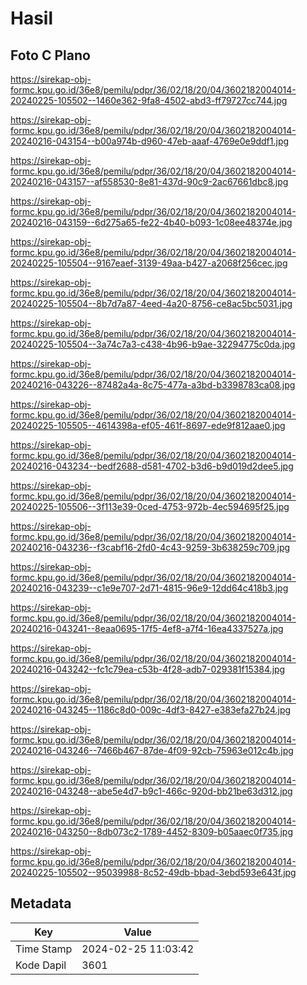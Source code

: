 # Hasil

## Foto C Plano

https://sirekap-obj-formc.kpu.go.id/36e8/pemilu/pdpr/36/02/18/20/04/3602182004014-20240225-105502--1460e362-9fa8-4502-abd3-ff79727cc744.jpg

https://sirekap-obj-formc.kpu.go.id/36e8/pemilu/pdpr/36/02/18/20/04/3602182004014-20240216-043154--b00a974b-d960-47eb-aaaf-4769e0e9ddf1.jpg

https://sirekap-obj-formc.kpu.go.id/36e8/pemilu/pdpr/36/02/18/20/04/3602182004014-20240216-043157--af558530-8e81-437d-90c9-2ac67661dbc8.jpg

https://sirekap-obj-formc.kpu.go.id/36e8/pemilu/pdpr/36/02/18/20/04/3602182004014-20240216-043159--6d275a65-fe22-4b40-b093-1c08ee48374e.jpg

https://sirekap-obj-formc.kpu.go.id/36e8/pemilu/pdpr/36/02/18/20/04/3602182004014-20240225-105504--9167eaef-3139-49aa-b427-a2068f256cec.jpg

https://sirekap-obj-formc.kpu.go.id/36e8/pemilu/pdpr/36/02/18/20/04/3602182004014-20240225-105504--8b7d7a87-4eed-4a20-8756-ce8ac5bc5031.jpg

https://sirekap-obj-formc.kpu.go.id/36e8/pemilu/pdpr/36/02/18/20/04/3602182004014-20240225-105504--3a74c7a3-c438-4b96-b9ae-32294775c0da.jpg

https://sirekap-obj-formc.kpu.go.id/36e8/pemilu/pdpr/36/02/18/20/04/3602182004014-20240216-043226--87482a4a-8c75-477a-a3bd-b3398783ca08.jpg

https://sirekap-obj-formc.kpu.go.id/36e8/pemilu/pdpr/36/02/18/20/04/3602182004014-20240225-105505--4614398a-ef05-461f-8697-ede9f812aae0.jpg

https://sirekap-obj-formc.kpu.go.id/36e8/pemilu/pdpr/36/02/18/20/04/3602182004014-20240216-043234--bedf2688-d581-4702-b3d6-b9d019d2dee5.jpg

https://sirekap-obj-formc.kpu.go.id/36e8/pemilu/pdpr/36/02/18/20/04/3602182004014-20240225-105506--3f113e39-0ced-4753-972b-4ec594695f25.jpg

https://sirekap-obj-formc.kpu.go.id/36e8/pemilu/pdpr/36/02/18/20/04/3602182004014-20240216-043236--f3cabf16-2fd0-4c43-9259-3b638259c709.jpg

https://sirekap-obj-formc.kpu.go.id/36e8/pemilu/pdpr/36/02/18/20/04/3602182004014-20240216-043239--c1e9e707-2d71-4815-96e9-12dd64c418b3.jpg

https://sirekap-obj-formc.kpu.go.id/36e8/pemilu/pdpr/36/02/18/20/04/3602182004014-20240216-043241--8eaa0695-17f5-4ef8-a7f4-16ea4337527a.jpg

https://sirekap-obj-formc.kpu.go.id/36e8/pemilu/pdpr/36/02/18/20/04/3602182004014-20240216-043242--fc1c79ea-c53b-4f28-adb7-029381f15384.jpg

https://sirekap-obj-formc.kpu.go.id/36e8/pemilu/pdpr/36/02/18/20/04/3602182004014-20240216-043245--1186c8d0-009c-4df3-8427-e383efa27b24.jpg

https://sirekap-obj-formc.kpu.go.id/36e8/pemilu/pdpr/36/02/18/20/04/3602182004014-20240216-043246--7466b467-87de-4f09-92cb-75963e012c4b.jpg

https://sirekap-obj-formc.kpu.go.id/36e8/pemilu/pdpr/36/02/18/20/04/3602182004014-20240216-043248--abe5e4d7-b9c1-466c-920d-bb21be63d312.jpg

https://sirekap-obj-formc.kpu.go.id/36e8/pemilu/pdpr/36/02/18/20/04/3602182004014-20240216-043250--8db073c2-1789-4452-8309-b05aaec0f735.jpg

https://sirekap-obj-formc.kpu.go.id/36e8/pemilu/pdpr/36/02/18/20/04/3602182004014-20240225-105502--95039988-8c52-49db-bbad-3ebd593e643f.jpg


## Metadata

| Key        | Value               |
| ---------- | ------------------- |
| Time Stamp | 2024-02-25 11:03:42 |
| Kode Dapil | 3601                |



